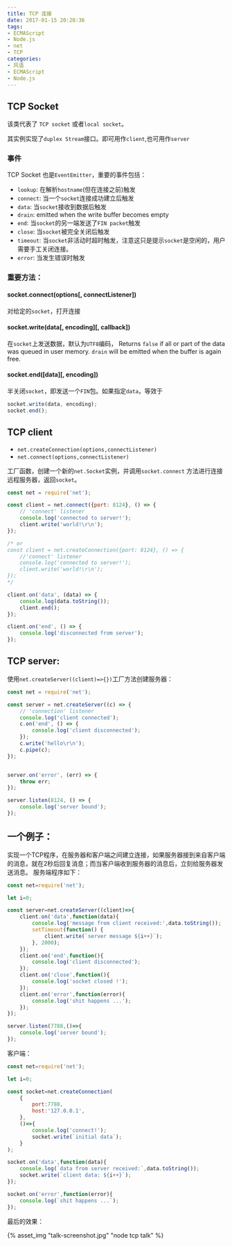 ```yaml
---
title: TCP 连接
date: 2017-01-15 20:28:36
tags:
- ECMAScript
- Node.js
- net
- TCP
categories:
- 风语
- ECMAScript
- Node.js
---
```



## TCP Socket

该类代表了 `TCP socket` 或者`local socket`。

其实例实现了`duplex Stream`接口。即可用作`client`,也可用作`server`

### 事件

TCP Socket 也是`EventEmitter`，重要的事件包括：

* `lookup`: 在解析`hostname`(但在连接之前)触发
* `connect`: 当一个`socket`连接成功建立后触发
* `data`: 当`socket`接收到数据后触发
* `drain`: emitted when the write buffer becomes empty
* `end`: 当`socket`的另一端发送了`FIN packet`触发
* `close`: 当`socket`被完全关闭后触发
* `timeout`: 当`socket`非活动时超时触发，注意这只是提示`socket`是空闲的，用户需要手工关闭连接。
* `error`: 当发生错误时触发

### 重要方法：

#### socket.connect(options[, connectListener])

对给定的`socket`，打开连接

#### socket.write(data[, encoding][, callback]) 

在`socket`上发送数据，默认为`UTF8`编码，
Returns `false` if all or part of the data was queued in user memory. `drain` will be emitted when the buffer is again free.

#### socket.end([data][, encoding])

半关闭`socket`，即发送一个`FIN`包。如果指定`data`，等效于

```JavaScript
socket.write(data, encoding);
socket.end();
```

## TCP client

* `net.createConnection(options,connectListener)`
* `net.connect(options,connectListener)`

工厂函数，创建一个新的`net.Socket`实例，并调用`socket.connect` 方法进行连接远程服务器，返回`socket`。

```JavaScript
const net = require('net');

const client = net.connect({port: 8124}, () => {
    // 'connect' listener
    console.log('connected to server!');
    client.write('world!\r\n');
});

/* or
const client = net.createConnection({port: 8124}, () => {
    //'connect' listener
    console.log('connected to server!');
    client.write('world!\r\n');
});
*/

client.on('data', (data) => {
    console.log(data.toString());
    client.end();
});

client.on('end', () => {
    console.log('disconnected from server');
});
```

## TCP server:

使用`net.createServer((client)=>{})`工厂方法创建服务器：
```JavaScript
const net = require('net');

const server = net.createServer((c) => {
    // 'connection' listener
    console.log('client connected');
    c.on('end', () => {
        console.log('client disconnected');
    });
    c.write('hello\r\n');
    c.pipe(c);
});


server.on('error', (err) => {
    throw err;
});

server.listen(8124, () => {
    console.log('server bound');
});
```

## 一个例子：

实现一个TCP程序，在服务器和客户端之间建立连接，如果服务器接到来自客户端的消息，就在2秒后回复消息；而当客户端收到服务器的消息后，立刻给服务器发送消息。
服务端程序如下：
```JavaScript
const net=require('net');

let i=0;

const server=net.createServer((client)=>{
    client.on('data',function(data){
        console.log('message from client received:',data.toString());
        setTimeout(function() {
            client.write(`server message ${i++}`);
        }, 2000);
    });
    client.on('end',function(){
        console.log('client disconnected');
    });
    client.on('close',function(){
        console.log('socket closed !');
    });
    client.on('error',function(error){
        console.log('shit happens ...');
    });
});

server.listen(7788,()=>{
    console.log('server bound');
});
```

客户端：
```JavaScript
const net=require('net');

let i=0;

const socket=net.createConnection(
    {
        port:7788,
        host:'127.0.0.1',
    },
    ()=>{
        console.log('connect!');
        socket.write(`initial data`);
    }
);

socket.on('data',function(data){
    console.log(`data from server received:`,data.toString());
    socket.write(`client data: ${i++}`);
});

socket.on('error',function(error){
    console.log(`shit happens ...`);
});

```
最后的效果：

{% asset_img "talk-screenshot.jpg" "node tcp talk" %}
